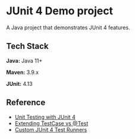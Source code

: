 
# JUnit 4 Demo project

A Java project that demonstrates JUnit 4 features.

## Tech Stack

**Java:** Java 11+

**Maven:** 3.9.x

**JUnit:** 4.13

## Reference
* [Unit Testing with JUnit 4](https://www.vogella.com/tutorials/JUnit4/article.html)
* [Extending TestCase vs @Test](https://stackoverflow.com/questions/2635839/junit-confusion-use-extends-testcase-or-test/2635946#2635946)
* [Custom JUnit 4 Test Runners](https://www.baeldung.com/junit-4-custom-runners)
